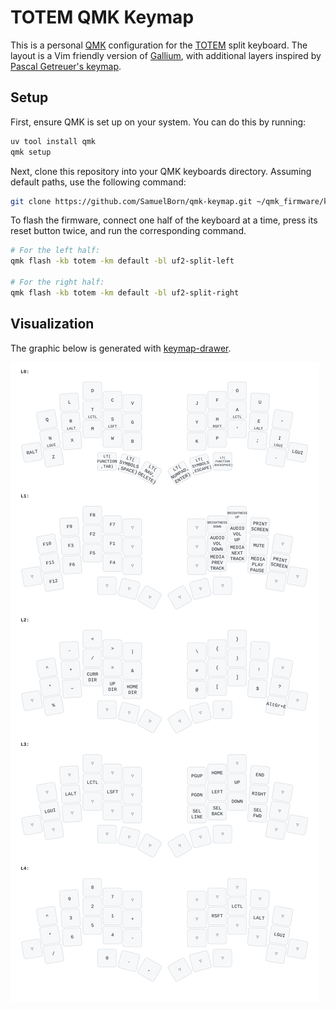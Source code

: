 # TOTEM QMK Keymap

This is a personal [QMK](https://qmk.fm) configuration for the [TOTEM](https://github.com/GEIGEIGEIST/TOTEM) split keyboard.
The layout is a Vim friendly version of [Gallium](https://github.com/GalileoBlues/Gallium), with additional layers inspired by [Pascal Getreuer's keymap](https://github.com/getreuer/qmk-keymap).

## Setup

First, ensure QMK is set up on your system. You can do this by running:

```bash
uv tool install qmk
qmk setup
```

Next, clone this repository into your QMK keyboards directory. Assuming default paths, use the following command:

```bash
git clone https://github.com/SamuelBorn/qmk-keymap.git ~/qmk_firmware/keyboards/totem
```

To flash the firmware, connect one half of the keyboard at a time, press its reset button twice, and run the corresponding command.

```bash
# For the left half:
qmk flash -kb totem -km default -bl uf2-split-left

# For the right half:
qmk flash -kb totem -km default -bl uf2-split-right
```

## Visualization

The graphic below is generated with [keymap-drawer](https://github.com/caksoylar/keymap-drawer).

![Visualization of the layout](./visualize/keymap.svg)
